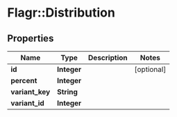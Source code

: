 # Flagr::Distribution

## Properties
Name | Type | Description | Notes
------------ | ------------- | ------------- | -------------
**id** | **Integer** |  | [optional] 
**percent** | **Integer** |  | 
**variant_key** | **String** |  | 
**variant_id** | **Integer** |  | 



